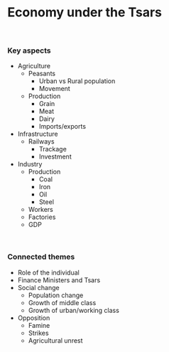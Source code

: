 # Economy under the Tsars


</br>

### Key aspects

- Agriculture
	- Peasants
		- Urban vs Rural population
		- Movement
	- Production
		- Grain
		- Meat
		- Dairy
		- Imports/exports
- Infrastructure
	- Railways
		- Trackage
		- Investment
- Industry
	- Production
		- Coal
		- Iron
		- Oil
		- Steel
	- Workers
	- Factories
	- GDP

</br>

### Connected themes

- Role of the individual
- Finance Ministers and Tsars
- Social change
	- Population change
	- Growth of middle class
	- Growth of urban/working class
- Opposition
	- Famine
	- Strikes
	- Agricultural unrest